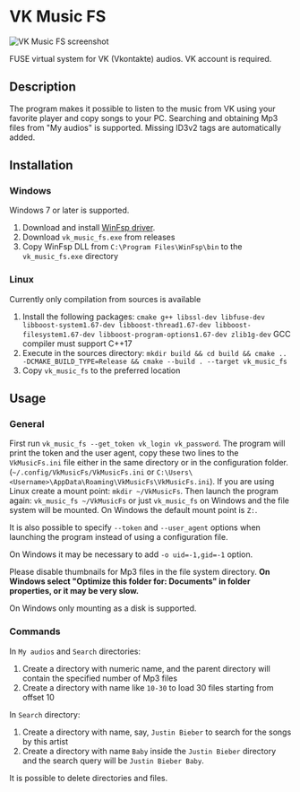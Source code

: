 # VK Music FS

![VK Music FS screenshot](https://i.imgur.com/OoiJfaW.gif)

FUSE virtual system for VK (Vkontakte) audios. VK account is required.

## Description

The program makes it possible to listen to the music from VK using your favorite player and copy songs to your PC. Searching and obtaining Mp3 files from "My audios" is supported. Missing ID3v2 tags are automatically added.

## Installation

### Windows

Windows 7 or later is supported.

1. Download and install [WinFsp driver](https://github.com/billziss-gh/winfsp/releases).
2. Download `vk_music_fs.exe` from releases
3. Copy WinFsp DLL from `C:\Program Files\WinFsp\bin` to the `vk_music_fs.exe` directory

### Linux

Currently only compilation from sources is available

1. Install the following packages: `cmake g++ libssl-dev libfuse-dev libboost-system1.67-dev libboost-thread1.67-dev libboost-filesystem1.67-dev libboost-program-options1.67-dev zlib1g-dev` GCC compiler must support C++17
2. Execute in the sources directory: `mkdir build && cd build && cmake .. -DCMAKE_BUILD_TYPE=Release && cmake --build . --target vk_music_fs`
3. Copy `vk_music_fs` to the preferred location

## Usage

### General

First run `vk_music_fs --get_token vk_login vk_password`. The program will print the token and the user agent, copy these two lines to the `VkMusicFs.ini` file either in the same directory or in the configuration folder. (`~/.config/VkMusicFs/VkMusicFs.ini` or `C:\Users\<Username>\AppData\Roaming\VkMusicFs\VkMusicFs.ini`). If you are using Linux create a mount point: `mkdir ~/VkMusicFs`. Then launch the program again: `vk_music_fs ~/VkMusicFs` or just `vk_music_fs` on Windows and the file system will be mounted. On Windows the default mount point is `Z:`.

It is also possible to specify `--token` and `--user_agent` options when launching the program instead of using a configuration file.

On Windows it may be necessary to add `-o uid=-1,gid=-1` option.

Please disable thumbnails for Mp3 files in the file system directory. **On Windows select "Optimize this folder for: Documents" in folder properties, or it may be very slow.**

On Windows only mounting as a disk is supported.

### Commands

In `My audios` and `Search` directories:

1. Create a directory with numeric name, and the parent directory will contain the specified number of Mp3 files
2. Create a directory with name like `10-30` to load 30 files starting from offset 10

In `Search` directory:

1. Create a directory with name, say, `Justin Bieber` to search for the songs by this artist
2. Create a directory with name `Baby` inside the `Justin Bieber` directory and the search query will be `Justin Bieber Baby`.

It is possible to delete directories and files.
